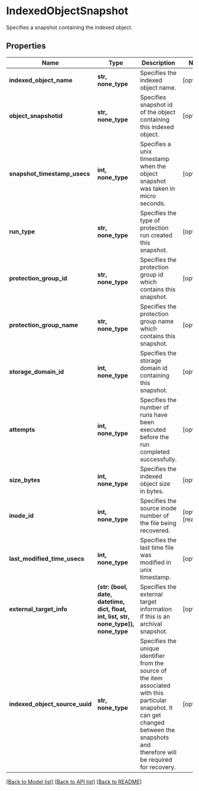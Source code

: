 # IndexedObjectSnapshot

Specifies a snapshot containing the indexed object.

## Properties
Name | Type | Description | Notes
------------ | ------------- | ------------- | -------------
**indexed_object_name** | **str, none_type** | Specifies the indexed object name. | [optional] 
**object_snapshotid** | **str, none_type** | Specifies snapshot id of the object containing this indexed object. | [optional] 
**snapshot_timestamp_usecs** | **int, none_type** | Specifies a unix timestamp when the object snapshot was taken in micro seconds. | [optional] 
**run_type** | **str, none_type** | Specifies the type of protection run created this snapshot. | [optional] 
**protection_group_id** | **str, none_type** | Specifies the protection group id which contains this snapshot. | [optional] 
**protection_group_name** | **str, none_type** | Specifies the protection group name which contains this snapshot. | [optional] 
**storage_domain_id** | **int, none_type** | Specifies the storage domain id containing this snapshot. | [optional] 
**attempts** | **int, none_type** | Specifies the number of runs have been executed before the run completed successfully. | [optional] 
**size_bytes** | **int, none_type** | Specifies the indexed object size in bytes. | [optional] 
**inode_id** | **int, none_type** | Specifies the source inode number of the file being recovered. | [optional] [readonly] 
**last_modified_time_usecs** | **int, none_type** | Specifies the last time file was modified in unix timestamp. | [optional] 
**external_target_info** | **{str: (bool, date, datetime, dict, float, int, list, str, none_type)}, none_type** | Specifies the external target information if this is an archival snapshot. | [optional] 
**indexed_object_source_uuid** | **str, none_type** | Specifies the unique identifier from the source of the item associated with this particular snapshot. It can get changed between the snapshots and therefore will be required for recovery. | [optional] 

[[Back to Model list]](../README.md#documentation-for-models) [[Back to API list]](../README.md#documentation-for-api-endpoints) [[Back to README]](../README.md)


